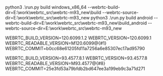 python3 .\run.py build windows_x86_64 --webrtc-build-dir=E:\work\webrtc_src\webrtc-m93_new\build --webrtc-source-dir=E:\work\webrtc_src\webrtc-m93_new
python3 .\run.py build android --webrtc-build-dir=E:\work\webrtc_src\webrtc-m93_new\build_android --webrtc-source-dir=E:\work\webrtc_src\webrtc-m93_new


WEBRTC_BUILD_VERSION=120.6099.1.2
WEBRTC_VERSION=120.6099.1
WEBRTC_READABLE_VERSION=M120.6099@{#1}
WEBRTC_COMMIT=b0cc68e61205fd11a7256a6e85307ec17ad95790

WEBRTC_BUILD_VERSION=93.4577.8.1
WEBRTC_VERSION=93.4577.8
WEBRTC_READABLE_VERSION=M93.4577@{#8}
WEBRTC_COMMIT=25e3fd53a79bfdb2bd647ee3a199eb9c3a71d271
